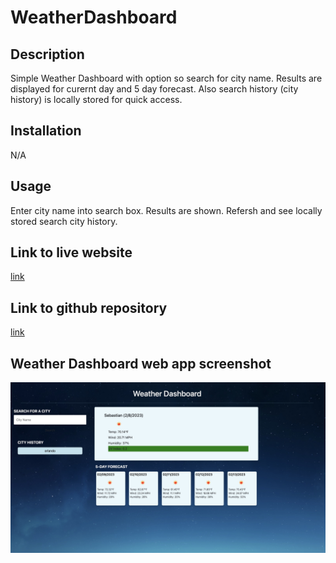 # WeatherDashboard

## Description
Simple Weather Dashboard with option so search for city name. Results are displayed for curernt day and 5 day forecast. Also search history (city history) is locally stored for quick access.


## Installation

N/A

## Usage
Enter city name into search box. Results are shown. Refersh and see locally stored search city history.  


## Link to live website

[link](https://qaizen.github.io/WeatherDashboard/)

## Link to github repository

[link](https://github.com/Qaizen/WeatherDashboard)

## Weather Dashboard web app screenshot

![Screenshot](/asset/images/weatherdash_screenshot.jpeg)